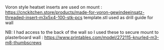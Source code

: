 Voron style heatset inserts are used on mount :  https://cnckitchen.store/products/made-for-voron-gewindeeinsatz-threaded-insert-m3x5x4-100-stk-pcs
template.stl used as drill guide for wall

NB: I had access to the back of the wall so I used these to secure mount to plasterboard wall :
https://www.printables.com/model/272115-knurled-m3-m8-thumbscrews
